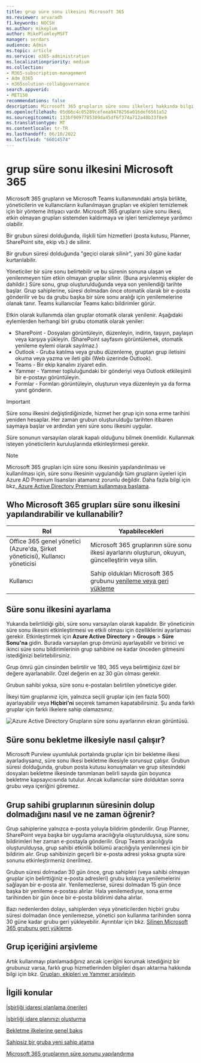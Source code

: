```yaml
---
title: grup süre sonu ilkesini Microsoft 365
ms.reviewer: arvaradh
f1.keywords: NOCSH
ms.author: mikeplum
author: MikePlumleyMSFT
manager: serdars
audience: Admin
ms.topic: article
ms.service: o365-administration
ms.localizationpriority: medium
ms.collection:
- M365-subscription-management
- Adm_O365
- m365solution-collabgovernance
search.appverid:
- MET150
recommendations: false
description: Microsoft 365 grupların süre sonu ilkeleri hakkında bilgi edinin.
ms.openlocfilehash: 05d66c4c05289cefeea9478256a016def6561a52
ms.sourcegitcommit: 133bf9097785309da45df6f374a712a48b33f8e9
ms.translationtype: MT
ms.contentlocale: tr-TR
ms.lasthandoff: 06/10/2022
ms.locfileid: "66014574"
---
```

# <a name="microsoft-365-group-expiration-policy"></a>grup süre sonu ilkesini Microsoft 365

Microsoft 365 grupların ve Microsoft Teams kullanımındaki artışla birlikte, yöneticilerin ve kullanıcıların kullanılmayan grupları ve ekipleri temizlemek için bir yönteme ihtiyacı vardır. Microsoft 365 grupların süre sonu ilkesi, etkin olmayan grupları sistemden kaldırmaya ve işleri temizlemeye yardımcı olabilir.

Bir grubun süresi dolduğunda, ilişkili tüm hizmetleri (posta kutusu, Planner, SharePoint site, ekip vb.) de silinir.

Bir grubun süresi dolduğunda "geçici olarak silinir", yani 30 güne kadar kurtarılabilir.

Yöneticiler bir süre sonu belirtebilir ve bu sürenin sonuna ulaşan ve yenilenmeyen tüm etkin olmayan gruplar silinir. (Buna arşivlenmiş ekipler de dahildir.) Süre sonu, grup oluşturulduğunda veya son yenilendiği tarihte başlar. Grup sahiplerine, süresi dolmadan önce otomatik olarak bir e-posta gönderilir ve bu da grubu başka bir süre sonu aralığı için yenilemelerine olanak tanır. Teams kullanıcılar Teams kalıcı bildirimler görür.

Etkin olarak kullanımda olan gruplar otomatik olarak yenilenir. Aşağıdaki eylemlerden herhangi biri grubu otomatik olarak yeniler:
- SharePoint - Dosyaları görüntüleyin, düzenleyin, indirin, taşıyın, paylaşın veya karşıya yükleyin. (SharePoint sayfasını görüntülemek, otomatik yenileme eylemi olarak sayılmaz.)
- Outlook - Gruba katılma veya grubu düzenleme, gruptan grup iletisini okuma veya yazma ve ileti gibi (Web üzerinde Outlook).
- Teams - Bir ekip kanalını ziyaret edin.
- Yammer - Yammer topluluğundaki bir gönderiyi veya Outlook etkileşimli bir e-postayı görüntüleyin.
- Formlar - Formları görüntüleyin, oluşturun veya düzenleyin ya da forma yanıt gönderin. 

> [!IMPORTANT]
> Süre sonu ilkesini değiştirdiğinizde, hizmet her grup için sona erme tarihini yeniden hesaplar. Her zaman grubun oluşturulduğu tarihten itibaren saymaya başlar ve ardından yeni süre sonu ilkesini uygular.

Süre sonunun varsayılan olarak kapalı olduğunu bilmek önemlidir. Kullanmak isteyen yöneticilerin kuruluşlarında etkinleştirmesi gerekir.

> [!NOTE]
> Microsoft 365 grupları için süre sonu ilkesinin yapılandırılması ve kullanılması için, süre sonu ilkesinin uygulandığı tüm grupların üyeleri için Azure AD Premium lisansları atamanız zorunlu değildir. Daha fazla bilgi için bkz[. Azure Active Directory Premium kullanmaya başlama](/azure/active-directory/active-directory-get-started-premium).

## <a name="who-can-configure-and-use-the-microsoft-365-groups-expiration-policy"></a>Who Microsoft 365 grupları süre sonu ilkesini yapılandırabilir ve kullanabilir?

|Rol|Yapabilecekleri|
|---------|---------|
|Office 365 genel yönetici (Azure'da, Şirket yöneticisi), Kullanıcı yöneticisi|Microsoft 365 gruplarının süre sonu ilkesi ayarlarını oluşturun, okuyun, güncelleştirin veya silin.|
|Kullanıcı|Sahip oldukları Microsoft 365 grubunu [yenileme veya geri yükleme](/azure/active-directory/users-groups-roles/groups-restore-deleted)|

## <a name="how-to-set-the-expiration-policy"></a>Süre sonu ilkesini ayarlama

Yukarıda belirtildiği gibi, süre sonu varsayılan olarak kapalıdır. Bir yöneticinin süre sonu ilkesini etkinleştirmesi ve etkili olması için özelliklerini ayarlaması gerekir. Etkinleştirmek için **Azure Active Directory** >  **Groups** > **Süre Sonu'na** gidin. Burada varsayılan grup ömrünü ayarlayabilir ve birinci ve ikinci süre sonu bildirimlerinin grup sahibine ne kadar önceden gitmesini istediğinizi belirtebilirsiniz.

Grup ömrü gün cinsinden belirtilir ve 180, 365 veya belirttiğiniz özel bir değere ayarlanabilir. Özel değerin en az 30 gün olması gerekir.

Grubun sahibi yoksa, süre sonu e-postaları belirtilen yöneticiye gider.

İlkeyi tüm gruplarınız için, yalnızca seçili gruplar için (en fazla 500) ayarlayabilir veya **Hiçbiri'ni** seçerek tamamen kapatabilirsiniz. Şu anda farklı gruplar için farklı ilkelere sahip olamazsınız.

![Azure Active Directory Grupların süre sonu ayarlarının ekran görüntüsü.](../media/azure-groups-expiration-settings.png)

## <a name="how-expiry-works-with-the-retention-policy"></a>Süre sonu bekletme ilkesiyle nasıl çalışır?

Microsoft Purview uyumluluk portalında gruplar için bir bekletme ilkesi ayarladıysanız, süre sonu ilkesi bekletme ilkesiyle sorunsuz çalışır. Grubun süresi dolduğunda, grubun posta kutusu konuşmaları ve grup sitesindeki dosyaları bekletme ilkesinde tanımlanan belirli sayıda gün boyunca bekletme kapsayıcısında tutulur. Ancak kullanıcılar süre dolduktan sonra grubu veya içeriğini göremez.

## <a name="how-and-when-a-group-owner-learns-if-their-groups-are-going-to-expire"></a>Grup sahibi gruplarının süresinin dolup dolmadığını nasıl ve ne zaman öğrenir?

Grup sahiplerine yalnızca e-posta yoluyla bildirim gönderilir. Grup Planner, SharePoint veya başka bir uygulama aracılığıyla oluşturulduysa, süre sonu bildirimleri her zaman e-postayla gönderilir. Grup Teams aracılığıyla oluşturulduysa, grup sahibi etkinlik bölümü aracılığıyla yenilenmesi için bir bildirim alır. Grup sahibinizin geçerli bir e-posta adresi yoksa grupta süre sonunu etkinleştirmeniz önerilmez.

Grubun süresi dolmadan 30 gün önce, grup sahipleri (veya sahibi olmayan gruplar için belirttiğiniz e-posta adresleri) grubu kolayca yenilemelerini sağlayan bir e-posta alır. Yenilemezlerse, süresi dolmadan 15 gün önce başka bir yenileme e-postası alırlar. Hala yenilemediyse, sona erme tarihinden bir gün önce bir e-posta bildirimi daha alırlar.

Bazı nedenlerden dolayı, sahiplerden veya yöneticilerden hiçbiri grubu süresi dolmadan önce yenilemezse, yönetici son kullanma tarihinden sonra 30 güne kadar grubu geri yükleyebilir. Ayrıntılar için bkz. [Silinen Microsoft 365 grubunu geri yükleme](https://support.office.com/article/restore-a-deleted-office-365-group-b7c66b59-657a-4e1a-8aa0-8163b1f4eb54).

## <a name="archiving-group-contents"></a>Grup içeriğini arşivleme

Artık kullanmayı planlamadığınız ancak içeriğini korumak istediğiniz bir grubunuz varsa, farklı grup hizmetlerinden bilgileri dışarı aktarma hakkında bilgi için bkz. [Grupları, ekipleri ve Yammer arşivleyin](end-life-cycle-groups-teams-sites-yammer.md).

## <a name="related-topics"></a>İlgili konular

[İşbirliği idaresi planlama önerileri](collaboration-governance-overview.md#collaboration-governance-planning-recommendations)

[İşbirliği idare planınızı oluşturma](collaboration-governance-first.md)

[Bekletme ilkelerine genel bakış](https://support.office.com/article/5e377752-700d-4870-9b6d-12bfc12d2423)

[Sahipsiz bir gruba yeni sahip atama](https://support.office.com/article/86bb3db6-8857-45d1-95c8-f6d540e45732)

[Microsoft 365 gruplarının süre sonunu yapılandırma](/azure/active-directory/active-directory-groups-lifecycle-azure-portal)
